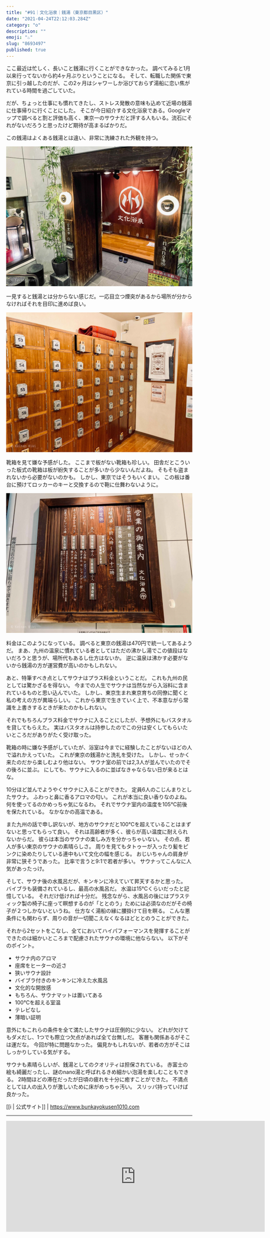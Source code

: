 ```yaml
---
title: "#91｜文化浴泉｜銭湯（東京都目黒区）"
date: "2021-04-24T22:12:03.284Z"
category: "o"
description: ""
emoji: "♨️"
slug: "8693497"
published: true
---
```


ここ最近は忙しく、長いこと銭湯に行くことができなかった。
調べてみると1月以来行ってないから約4ヶ月ぶりということになる。
そして、転職した関係で東京に引っ越したのだが、この2ヶ月はシャワーしか浴びておらず湯船に恋い焦がれている時間を過ごしていた。

だが、ちょっと仕事にも慣れてきたし、ストレス発散の意味も込めて近場の銭湯に仕事帰りに行くことにした。
そこが今日紹介する文化浴泉である。Googleマップで調べると割と評価も高く、東京一のサウナだと評する人もいる。流石にそれがないだろうと思ったけど期待が高まるばかりだ。

この銭湯はよくある銭湯とは違い、非常に洗練された外観を持つ。

![暖簾](./01.jpg)

一見すると銭湯とは分からない感じだ。一応目立つ煙突があるから場所が分からなければそれを目印に進めば良い。

![靴箱](./02.jpg)

靴箱を見て嫌な予感がした。
ここまで板がない靴箱も珍しい。
田舎だとこういった板式の靴箱は板が紛失することが多いから少ないんだよね。
そもそも盗まれないから必要がないのかも。
しかし、東京ではそうもいくまい。
この板は番台に預けてロッカーのキーと交換するので鞄に仕舞わないように。

![営業のご案内](./03.jpg)

料金はこのようになっている。
調べると東京の銭湯は470円で統一してあるようだ。
まあ、九州の温泉に慣れている者としてはただの沸かし湯でこの値段はないだろうと思うが、場所代もあるし仕方はないか。
逆に温泉は沸かす必要がないから銭湯の方が運営費が高いのかもしれない。

あと、特筆すべき点としてサウナはプラス料金ということだ。
これも九州の民としては驚かざるを得ない。
今までの人生でサウナは当然ながら入浴料に含まれているものと思い込んでいた。
しかし、東京生まれ東京育ちの同僚に聞くと私の考えの方が異端らしい。
これから東京で生きていく上で、不本意ながら常識を上書きするときが来たのかもしれない。

それでもちろんプラス料金でサウナに入ることにしたが、予想外にもバスタオルを貸してもらえた。
実はバスタオルは持参したのでこの分は安くしてもらいたいところだがありがたく受け取った。

靴箱の時に嫌な予感がしていたが、浴室は今までに経験したことがないほどの人で溢れかえっていた。
これが東京の銭湯かと洗礼を受けた。
しかし、せっかく来たのだから楽しむより他はない。
サウナ室の前では2,3人が並んでいたのでその後ろに並ぶ。
にしても、サウナに入るのに並ばなきゃならない日が来るとはな。

10分ほど並んでようやくサウナに入ることができた。
定員6人のこじんまりとしたサウナ。
ふわっと鼻に香るアロマの匂い。
これが本当に良い香りなのよね。
何を使ってるのかめっちゃ気になるわ。
それでサウナ室内の温度を105℃前後を保たれている。
なかなかの高温である。

また九州の話で申し訳ないが、地方のサウナだと100℃を超えていることはまずないと思ってもらって良い。
それは高齢者が多く、彼らが高い温度に耐えられないからだ。
彼らは本当のサウナの楽しみ方を分かっちゃいない。
その点、若人が多い東京のサウナの素晴らしさ。
周りを見てもタトゥーが入ったり髪をピンクに染めたりしている連中もいて文化の幅を感じる。
おじいちゃんの肩身が非常に狭そうであった。
比率で言うと9:1で若者が多い。
サウナってこんなに人気があったっけ。

そして、サウナ後の水風呂だが、キンキンに冷えていて昇天するかと思った。
バイブラも装備されているし、最高の水風呂だ。
水温は15℃くらいだったと記憶している。
それだけ低ければ十分だ。
残念ながら、水風呂の後にはプラスティック製の椅子に座って瞑想するのが「ととのう」ためには必須なのだがその椅子が２つしかないというね。
仕方なく湯船の縁に腰掛けて目を瞑る。
こんな悪条件にも関わらず、周りの音が一切聞こえなくなるほどととのうことができた。

それから2セットをこなし、全てにおいてハイパフォーマンスを発揮することができたのは細かいところまで配慮されたサウナの環境に他ならない。
以下がそのポイント。

* サウナ内のアロマ
* 座席をヒーターの近さ
* 狭いサウナ設計
* バイブラ付きのキンキンに冷えた水風呂
* 文化的な開放感
* もちろん、サウナマットは置いてある
* 100℃を超える室温
* テレビなし
* 薄暗い証明

意外にもこれらの条件を全て満たしたサウナは圧倒的に少ない。
どれが欠けてもダメだし、1つでも際立つ欠点があれば全て台無しだ。
客層も関係あるがそこは運だな。
今回が特に問題なかった。
偏見かもしれないが、若者の方がそこはしっかりしている気がする。

サウナも素晴らしいが、銭湯としてのクオリティは担保されている。
赤富士の絵も綺麗だったし、謎のnano湯と呼ばれるきめ細かい泡湯を楽しむこともできる。
2時間ほどの滞在だったが日頃の疲れを十分に癒すことができた。
不満点としては人の出入りが激しいために床がめっちゃ汚い。
スリッパ持っていけば良かった。

[[i | 公式サイト]]
| https://www.bunkayokusen1010.com

***

<iframe src="https://www.google.com/maps/embed?pb=!1m14!1m8!1m3!1d6484.217515708542!2d139.687306!3d35.649692!3m2!1i1024!2i768!4f13.1!3m3!1m2!1s0x0%3A0x2dc60dfc93b2fd97!2z5paH5YyW5rW05rOJ!5e0!3m2!1sja!2sjp!4v1633090399397!5m2!1sja!2sjp" width="700" height="300" style="border:0;" allowfullscreen="" loading="lazy"></iframe>
